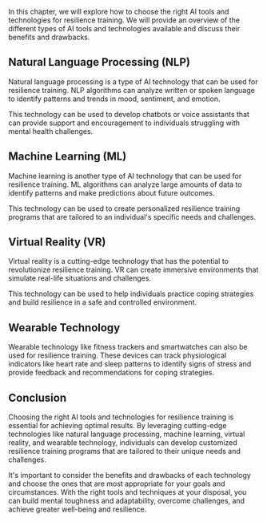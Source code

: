 

In this chapter, we will explore how to choose the right AI tools and technologies for resilience training. We will provide an overview of the different types of AI tools and technologies available and discuss their benefits and drawbacks.

Natural Language Processing (NLP)
---------------------------------

Natural language processing is a type of AI technology that can be used for resilience training. NLP algorithms can analyze written or spoken language to identify patterns and trends in mood, sentiment, and emotion.

This technology can be used to develop chatbots or voice assistants that can provide support and encouragement to individuals struggling with mental health challenges.

Machine Learning (ML)
---------------------

Machine learning is another type of AI technology that can be used for resilience training. ML algorithms can analyze large amounts of data to identify patterns and make predictions about future outcomes.

This technology can be used to create personalized resilience training programs that are tailored to an individual's specific needs and challenges.

Virtual Reality (VR)
--------------------

Virtual reality is a cutting-edge technology that has the potential to revolutionize resilience training. VR can create immersive environments that simulate real-life situations and challenges.

This technology can be used to help individuals practice coping strategies and build resilience in a safe and controlled environment.

Wearable Technology
-------------------

Wearable technology like fitness trackers and smartwatches can also be used for resilience training. These devices can track physiological indicators like heart rate and sleep patterns to identify signs of stress and provide feedback and recommendations for coping strategies.

Conclusion
----------

Choosing the right AI tools and technologies for resilience training is essential for achieving optimal results. By leveraging cutting-edge technologies like natural language processing, machine learning, virtual reality, and wearable technology, individuals can develop customized resilience training programs that are tailored to their unique needs and challenges.

It's important to consider the benefits and drawbacks of each technology and choose the ones that are most appropriate for your goals and circumstances. With the right tools and techniques at your disposal, you can build mental toughness and adaptability, overcome challenges, and achieve greater well-being and resilience.
